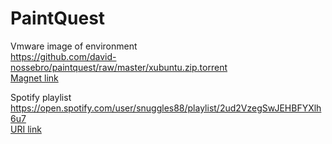 # PaintQuest

Vmware image of environment<br />
https://github.com/david-nossebro/paintquest/raw/master/xubuntu.zip.torrent <br />
<a href="magnet:?xt=urn:btih:C1DF98A2BD017D61C4F5833C2209D0BF764138FB&dn=xubuntu.zip&tr=udp%3a%2f%2ftracker.openbittorrent.com%3a80%2fannounce&tr=udp%3a%2f%2ftracker.opentrackr.org%3a1337%2fannounce&ws=https%3a%2f%2fdocs.google.com%2fuc%3fexport%3ddownload%26confirm%3dDu7V%26id%3d0BzMKFQAMC0S2VTEzNkFabm45WXc">Magnet link</a>

Spotify playlist<br />
https://open.spotify.com/user/snuggles88/playlist/2ud2VzegSwJEHBFYXlh6u7 <br />
<a href="spotify:user:snuggles88:playlist:2ud2VzegSwJEHBFYXlh6u7">URI link</a>
